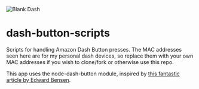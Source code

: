 ![Blank Dash](http://i.imgur.com/PP0CJ3s.png?1)

# dash-button-scripts
Scripts for handling Amazon Dash Button presses. The MAC addresses seen here are for my personal dash devices, so replace them with your own MAC addresses if you wish to clone/fork or otherwise use this repo.

This app uses the node-dash-button module, inspired by [this fantastic article by Edward Bensen](https://medium.com/@edwardbenson/how-i-hacked-amazon-s-5-wifi-button-to-track-baby-data-794214b0bdd8).
